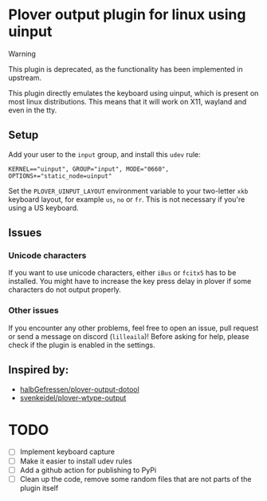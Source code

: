 # Plover output plugin for linux using uinput

> [!WARNING]
> This plugin is deprecated, as the functionality has been implemented in upstream.

This plugin directly emulates the keyboard using uinput, which is present on most linux distributions. This means that it will work on X11, wayland and even in the tty.

## Setup

Add your user to the `input` group, and install this `udev` rule:

```
KERNEL=="uinput", GROUP="input", MODE="0660", OPTIONS+="static_node=uinput"
```

Set the `PLOVER_UINPUT_LAYOUT` environment variable to your two-letter `xkb` keyboard layout, for example `us`, `no` or `fr`. This is not necessary if you're using a US keyboard.

## Issues

### Unicode characters

If you want to use unicode characters, either `iBus` or `fcitx5` has to be installed. You might have to increase the key press delay in plover if some characters do not output properly.

### Other issues

If you encounter any other problems, feel free to open an issue, pull request or send a message on discord (`lilleaila`)! Before asking for help, please check if the plugin is enabled in the settings.

## Inspired by:

- [halbGefressen/plover-output-dotool](https://github.com/halbGefressen/plover-output-dotool)
- [svenkeidel/plover-wtype-output](https://github.com/svenkeidel/plover-wtype-output/tree/main)

# TODO

- [ ] Implement keyboard capture
- [ ] Make it easier to install udev rules
- [ ] Add a github action for publishing to PyPi
- [ ] Clean up the code, remove some random files that are not parts of the plugin itself
